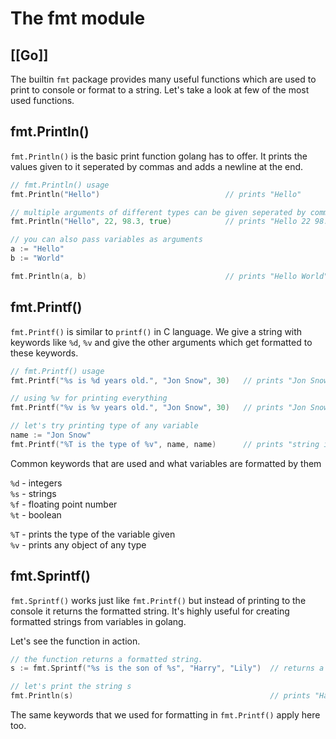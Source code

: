 # The fmt module
[[Go]]
---

The builtin `fmt` package provides many useful functions which are used to print to console or format to a string. Let's take a look at few of the most used functions.

## fmt.Println()

`fmt.Println()` is the basic print function golang has to offer. It prints the values given to it seperated by commas and adds a newline at the end.

```go
// fmt.Println() usage
fmt.Println("Hello")                            // prints "Hello"

// multiple arguments of different types can be given seperated by commas
fmt.Println("Hello", 22, 98.3, true)            // prints "Hello 22 98.3 true"

// you can also pass variables as arguments
a := "Hello"
b := "World"

fmt.Println(a, b)                               // prints "Hello World"
```

## fmt.Printf()

`fmt.Printf()` is similar to `printf()` in C language. We give a string with keywords like `%d`, `%v` and give the other arguments which get formatted to these keywords.

```go
// fmt.Printf() usage
fmt.Printf("%s is %d years old.", "Jon Snow", 30)   // prints "Jon Snow is 30 years old."

// using %v for printing everything
fmt.Printf("%v is %v years old.", "Jon Snow", 30)   // prints "Jon Snow is 30 years old."

// let's try printing type of any variable
name := "Jon Snow"
fmt.Printf("%T is the type of %v", name, name)      // prints "string is the type of Jon Snow"
```

Common keywords that are used and what variables are formatted by them

`%d` - integers  
`%s` - strings  
`%f` - floating point number  
`%t` - boolean  

`%T` - prints the type of the variable given  
`%v` - prints any object of any type

## fmt.Sprintf()

`fmt.Sprintf()` works just like `fmt.Printf()` but instead of printing to the console it returns the formatted string. It's highly useful for creating formatted strings from variables in golang.

Let's see the function in action.

```go
// the function returns a formatted string.
s := fmt.Sprintf("%s is the son of %s", "Harry", "Lily")  // returns a string "Harry is the son of Lily"

// let's print the string s
fmt.Println(s)                                            // prints "Harry is the son of Lily"
```

The same keywords that we used for formatting in `fmt.Printf()` apply here too.